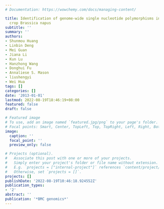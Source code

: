 ```yaml
---
# Documentation: https://wowchemy.com/docs/managing-content/

title: Identification of genome-wide single nucleotide polymorphisms in allopolyploid
  crop Brassica napus
subtitle: ''
summary: ''
authors:
- Shunmou Huang
- Linbin Deng
- Mei Guan
- Jiana Li
- Kun Lu
- Hanzhong Wang
- Donghui Fu
- Annaliese S. Mason
- liushengyi
- Wei Hua
tags: []
categories: []
date: '2013-01-01'
lastmod: 2022-08-19T18:46:19+08:00
featured: false
draft: false

# Featured image
# To use, add an image named `featured.jpg/png` to your page's folder.
# Focal points: Smart, Center, TopLeft, Top, TopRight, Left, Right, BottomLeft, Bottom, BottomRight.
image:
  caption: ''
  focal_point: ''
  preview_only: false

# Projects (optional).
#   Associate this post with one or more of your projects.
#   Simply enter your project's folder or file name without extension.
#   E.g. `projects = ["internal-project"]` references `content/project/deep-learning/index.md`.
#   Otherwise, set `projects = []`.
projects: []
publishDate: '2022-08-19T10:46:18.924552Z'
publication_types:
- '2'
abstract: ''
publication: '*BMC genomics*'
---
```

